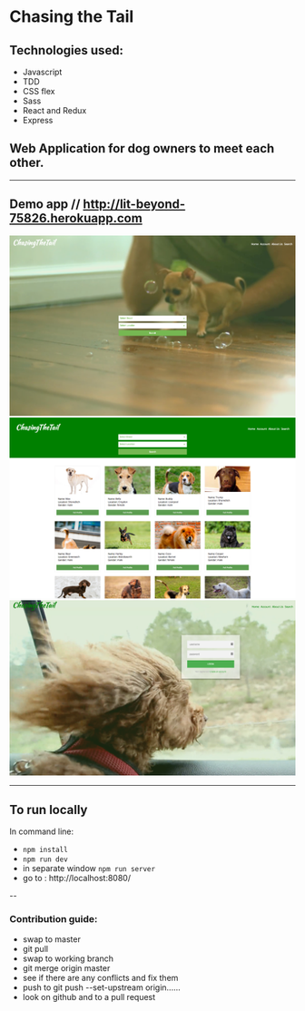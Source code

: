 # Chasing the Tail

## Technologies used:

- Javascript
- TDD
- CSS flex
- Sass
- React and Redux
- Express

## Web Application for dog owners to meet each other.
---
Demo app // http://lit-beyond-75826.herokuapp.com
---

<img  width ="600px" src="./static/img/screenshots/Screenshot1.png" alt="screenshot1"/>
<img  width ="600px" src="./static/img/screenshots/Screenshot2.png" alt="screenshot2"/>
<img  width ="600px" src="./static/img/screenshots/Screenshot3.png" alt="screenshot3"/>

---

## To run locally 

In command line:

- `npm install`
- `npm run dev`
- in separate window `npm run server`
- go to : http://localhost:8080/

--

### Contribution guide:

- swap to master
- git pull
- swap to working branch
- git merge origin master
- see if there are any conflicts and fix them
- push to git push --set-upstream origin......
- look on github and to a pull request
